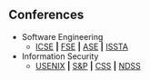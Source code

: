 ## Conferences

- Software Engineering
  * [ICSE](http://www.icse-conferences.org/) **|**  [FSE](https://conf.researchr.org/series/fse) **|** [ASE](https://www.aseglobal.com/) **|** [ISSTA](https://dl.acm.org/conference/issta)
- Information Security
  * [USENIX](https://www.usenix.org/) **|** [S&P](https://www.ieee-security.org/TC/SP2022/) **|** [CSS](https://css2022.xidian.edu.cn/) **|** [NDSS](https://www.ndss-symposium.org/)
